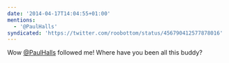 ```yaml
---
date: '2014-04-17T14:04:55+01:00'
mentions:
  - '@PaulHalls'
syndicated: 'https://twitter.com/roobottom/status/456790412577878016'
---
```

Wow [@PaulHalls](https://twitter.com/@PaulHalls) followed me! Where have you been all this buddy?
